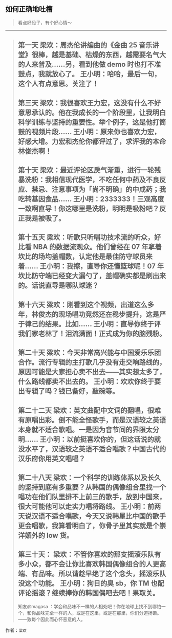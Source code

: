 ## 如何正确地吐槽

> 看点好段子，有个好心情～


 
---

### 

> 第一天
> 梁欢：周杰伦讲编曲的《金曲 25 音乐讲堂》很棒，越是基础、枯燥的东西，越需要名气大的人来普及……另，看到他做 demo 时也打不准鼓点，我就放心了。
> 王小明：哈哈，最后一句，这个人有点意思。关注了！
> -
> 第三天
> 梁欢：我很喜欢王力宏，这没有什么不好意思承认的。他在我成长的一个阶段里，让我明白科学训练与坚持的重要性。举个例子，这是他打筒鼓的视频片段……
> 王小明：原来你也喜欢力宏，好感大增。力宏和杰伦你都评过了，求评我的本命林俊杰啊！
> -
> 第十天
> 梁欢：最近评论区戾气渐重，进行一轮残暴洗粉：我相信现代医学，不吃任何中药及不良反应、禁忌、注意事项为「尚不明确」的中成药；我吃转基因食品……
> 王小明：2333333！三观高度一致啊直导！你这哪里是洗粉，明明是吸粉吧？反正我是被吸了。
> -
> 第十五天
> 梁欢：听歌只听唱功技术流的听众，好比看 NBA 的数据流观众。他们曾经在 07 年拿着坎比的场均盖帽数，认定他是最佳防守球员来着……
> 王小明：我擦，直导你还懂篮球呢！07 年坎比防守端已经变大漏勺了，盖帽确实都是刷出来的。话说直导是哪队球迷？
> -
> 第十六天
> 梁欢：刚看到这个视频，出道这么多年，林俊杰的现场唱功竟然还在稳步提升，这是严于律己的结果。比如……
> 王小明：直导你终于评我们家老林了！泪流满面！正式成为你的脑残粉。
> -
> 第二十天
> 梁欢：今天非常高兴能与中国爱乐乐团合作。流行专辑的主打歌几乎没有走交响路线的，原因可能是大家担心卖不出去——其实想太多了，什么路线都卖不出去的。
> 王小明：欢欢你终于要出专辑了吗？钱已备好，敲碗等。
> -
> 第二十二天
> 梁欢：英文曲配中文词的翻唱，很难有原唱出彩。倒不能全怪歌手，而是汉语较之英语本身就不适合歌唱。一是因为音节间的界限太分明……
> 王小明：以前挺喜欢你的，但这话说的就没水平了，汉语较之英语不适合唱歌？中国古代的汉乐府你用英文唱唱？
> -
> 第二十八天
> 梁欢：一个科学的训练体系以及长久的坚持到底有多重要？从韩国的偶像组合里找一个唱功在他们队里排不上前三的歌手，放到中国来，很大可能他可以走实力唱将路线。
> 王小明：前两天说汉语不适合唱歌，今天又说韩星比中国的歌手更会唱歌，我算看明白了，你骨子里其实就是个崇洋媚外的 low 货。
> -
> 第三十天：
> 梁欢：不管你喜欢的那支摇滚乐队有多小众，都不会让你比喜欢韩国偶像组合的人更高端、有品味。所以请趁早绝了这个念头，摇滚乐队没这个功能。
> 王小明：狗日的臭 sb，你 TM 也配评论摇滚？继续捧你的韩国偶吧去吧！果取关。
> -
> 知友@magasa ：学会和品味不一样的人相处吧！你在地球上找不到哪怕一个，和你品味完全一样的人，或是在这里，或是在那里，你们分道扬镳。——致每个因此而心怀恶意的人。


作者：`梁欢`